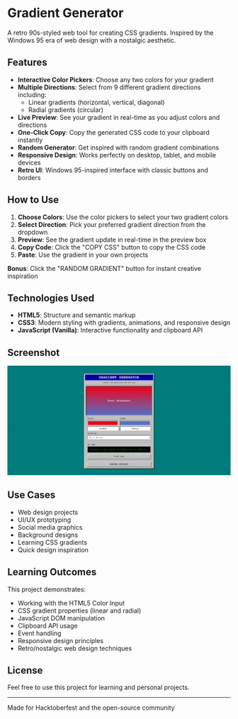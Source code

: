 # Gradient Generator

A retro 90s-styled web tool for creating CSS gradients. Inspired by the Windows 95 era of web design with a nostalgic aesthetic.

## Features

- **Interactive Color Pickers**: Choose any two colors for your gradient
- **Multiple Directions**: Select from 9 different gradient directions including:
  - Linear gradients (horizontal, vertical, diagonal)
  - Radial gradients (circular)
- **Live Preview**: See your gradient in real-time as you adjust colors and directions
- **One-Click Copy**: Copy the generated CSS code to your clipboard instantly
- **Random Generator**: Get inspired with random gradient combinations
- **Responsive Design**: Works perfectly on desktop, tablet, and mobile devices
- **Retro UI**: Windows 95-inspired interface with classic buttons and borders

## How to Use

1. **Choose Colors**: Use the color pickers to select your two gradient colors
2. **Select Direction**: Pick your preferred gradient direction from the dropdown
3. **Preview**: See the gradient update in real-time in the preview box
4. **Copy Code**: Click the "COPY CSS" button to copy the CSS code
5. **Paste**: Use the gradient in your own projects

**Bonus**: Click the "RANDOM GRADIENT" button for instant creative inspiration

## Technologies Used

- **HTML5**: Structure and semantic markup
- **CSS3**: Modern styling with gradients, animations, and responsive design
- **JavaScript (Vanilla)**: Interactive functionality and clipboard API

## Screenshot

![Gradient Generator](GradientGenerator.png)

## Use Cases

- Web design projects
- UI/UX prototyping
- Social media graphics
- Background designs
- Learning CSS gradients
- Quick design inspiration

## Learning Outcomes

This project demonstrates:
- Working with the HTML5 Color Input
- CSS gradient properties (linear and radial)
- JavaScript DOM manipulation
- Clipboard API usage
- Event handling
- Responsive design principles
- Retro/nostalgic web design techniques

## License

Feel free to use this project for learning and personal projects.

---

Made for Hacktoberfest and the open-source community
